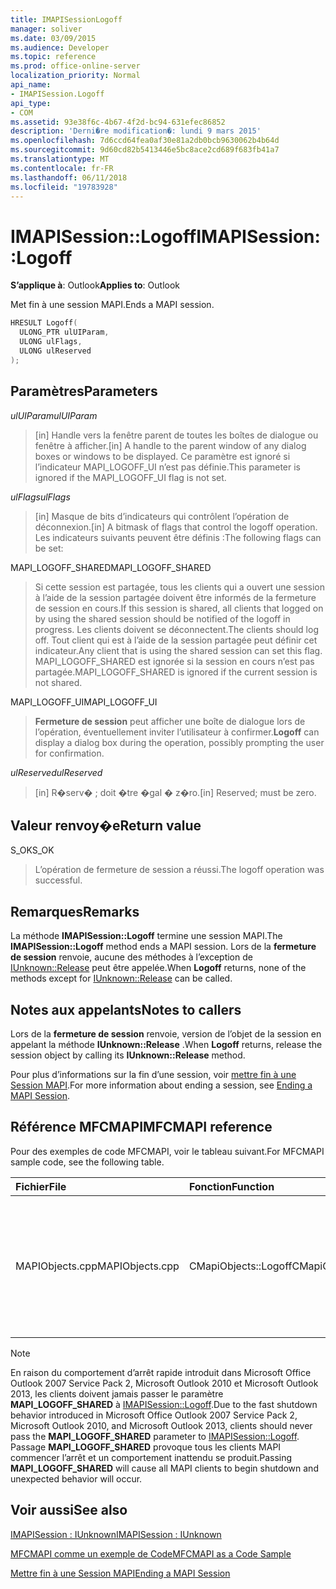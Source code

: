 ```yaml
---
title: IMAPISessionLogoff
manager: soliver
ms.date: 03/09/2015
ms.audience: Developer
ms.topic: reference
ms.prod: office-online-server
localization_priority: Normal
api_name:
- IMAPISession.Logoff
api_type:
- COM
ms.assetid: 93e38f6c-4b67-4f2d-bc94-631efec86852
description: 'Derni�re modification�: lundi 9 mars 2015'
ms.openlocfilehash: 7d6ccd64fea0af30e81a2db0bcb9630062b4b64d
ms.sourcegitcommit: 9d60cd82b5413446e5bc8ace2cd689f683fb41a7
ms.translationtype: MT
ms.contentlocale: fr-FR
ms.lasthandoff: 06/11/2018
ms.locfileid: "19783928"
---
```

# <a name="imapisessionlogoff"></a><span data-ttu-id="3d42b-103">IMAPISession::Logoff</span><span class="sxs-lookup"><span data-stu-id="3d42b-103">IMAPISession::Logoff</span></span>

  
  
<span data-ttu-id="3d42b-104">**S’applique à**: Outlook</span><span class="sxs-lookup"><span data-stu-id="3d42b-104">**Applies to**: Outlook</span></span> 
  
<span data-ttu-id="3d42b-105">Met fin à une session MAPI.</span><span class="sxs-lookup"><span data-stu-id="3d42b-105">Ends a MAPI session.</span></span>
  
```cpp
HRESULT Logoff(
  ULONG_PTR ulUIParam,
  ULONG ulFlags,
  ULONG ulReserved
);
```

## <a name="parameters"></a><span data-ttu-id="3d42b-106">Paramètres</span><span class="sxs-lookup"><span data-stu-id="3d42b-106">Parameters</span></span>

 <span data-ttu-id="3d42b-107">_ulUIParam_</span><span class="sxs-lookup"><span data-stu-id="3d42b-107">_ulUIParam_</span></span>
  
> <span data-ttu-id="3d42b-108">[in] Handle vers la fenêtre parent de toutes les boîtes de dialogue ou fenêtre à afficher.</span><span class="sxs-lookup"><span data-stu-id="3d42b-108">[in] A handle to the parent window of any dialog boxes or windows to be displayed.</span></span> <span data-ttu-id="3d42b-109">Ce paramètre est ignoré si l’indicateur MAPI_LOGOFF_UI n’est pas définie.</span><span class="sxs-lookup"><span data-stu-id="3d42b-109">This parameter is ignored if the MAPI_LOGOFF_UI flag is not set.</span></span>
    
 <span data-ttu-id="3d42b-110">_ulFlags_</span><span class="sxs-lookup"><span data-stu-id="3d42b-110">_ulFlags_</span></span>
  
> <span data-ttu-id="3d42b-111">[in] Masque de bits d’indicateurs qui contrôlent l’opération de déconnexion.</span><span class="sxs-lookup"><span data-stu-id="3d42b-111">[in] A bitmask of flags that control the logoff operation.</span></span> <span data-ttu-id="3d42b-112">Les indicateurs suivants peuvent être définis :</span><span class="sxs-lookup"><span data-stu-id="3d42b-112">The following flags can be set:</span></span>
    
<span data-ttu-id="3d42b-113">MAPI_LOGOFF_SHARED</span><span class="sxs-lookup"><span data-stu-id="3d42b-113">MAPI_LOGOFF_SHARED</span></span> 
  
> <span data-ttu-id="3d42b-114">Si cette session est partagée, tous les clients qui a ouvert une session à l’aide de la session partagée doivent être informés de la fermeture de session en cours.</span><span class="sxs-lookup"><span data-stu-id="3d42b-114">If this session is shared, all clients that logged on by using the shared session should be notified of the logoff in progress.</span></span> <span data-ttu-id="3d42b-115">Les clients doivent se déconnectent.</span><span class="sxs-lookup"><span data-stu-id="3d42b-115">The clients should log off.</span></span> <span data-ttu-id="3d42b-116">Tout client qui est à l’aide de la session partagée peut définir cet indicateur.</span><span class="sxs-lookup"><span data-stu-id="3d42b-116">Any client that is using the shared session can set this flag.</span></span> <span data-ttu-id="3d42b-117">MAPI_LOGOFF_SHARED est ignorée si la session en cours n’est pas partagée.</span><span class="sxs-lookup"><span data-stu-id="3d42b-117">MAPI_LOGOFF_SHARED is ignored if the current session is not shared.</span></span>
    
<span data-ttu-id="3d42b-118">MAPI_LOGOFF_UI</span><span class="sxs-lookup"><span data-stu-id="3d42b-118">MAPI_LOGOFF_UI</span></span> 
  
> <span data-ttu-id="3d42b-119">**Fermeture de session** peut afficher une boîte de dialogue lors de l’opération, éventuellement inviter l’utilisateur à confirmer.</span><span class="sxs-lookup"><span data-stu-id="3d42b-119">**Logoff** can display a dialog box during the operation, possibly prompting the user for confirmation.</span></span> 
    
 <span data-ttu-id="3d42b-120">_ulReserved_</span><span class="sxs-lookup"><span data-stu-id="3d42b-120">_ulReserved_</span></span>
  
> <span data-ttu-id="3d42b-121">[in] R�serv� ; doit �tre �gal � z�ro.</span><span class="sxs-lookup"><span data-stu-id="3d42b-121">[in] Reserved; must be zero.</span></span>
    
## <a name="return-value"></a><span data-ttu-id="3d42b-122">Valeur renvoy�e</span><span class="sxs-lookup"><span data-stu-id="3d42b-122">Return value</span></span>

<span data-ttu-id="3d42b-123">S_OK</span><span class="sxs-lookup"><span data-stu-id="3d42b-123">S_OK</span></span> 
  
> <span data-ttu-id="3d42b-124">L’opération de fermeture de session a réussi.</span><span class="sxs-lookup"><span data-stu-id="3d42b-124">The logoff operation was successful.</span></span>
    
## <a name="remarks"></a><span data-ttu-id="3d42b-125">Remarques</span><span class="sxs-lookup"><span data-stu-id="3d42b-125">Remarks</span></span>

<span data-ttu-id="3d42b-126">La méthode **IMAPISession::Logoff** termine une session MAPI.</span><span class="sxs-lookup"><span data-stu-id="3d42b-126">The **IMAPISession::Logoff** method ends a MAPI session.</span></span> <span data-ttu-id="3d42b-127">Lors de la **fermeture de session** renvoie, aucune des méthodes à l’exception de [IUnknown::Release](http://msdn.microsoft.com/fr-fr/library/ms682317%28v=VS.85%29.aspx) peut être appelée.</span><span class="sxs-lookup"><span data-stu-id="3d42b-127">When **Logoff** returns, none of the methods except for [IUnknown::Release](http://msdn.microsoft.com/fr-fr/library/ms682317%28v=VS.85%29.aspx) can be called.</span></span> 
  
## <a name="notes-to-callers"></a><span data-ttu-id="3d42b-128">Notes aux appelants</span><span class="sxs-lookup"><span data-stu-id="3d42b-128">Notes to callers</span></span>

<span data-ttu-id="3d42b-129">Lors de la **fermeture de session** renvoie, version de l’objet de la session en appelant la méthode **IUnknown::Release** .</span><span class="sxs-lookup"><span data-stu-id="3d42b-129">When **Logoff** returns, release the session object by calling its **IUnknown::Release** method.</span></span> 
  
<span data-ttu-id="3d42b-130">Pour plus d’informations sur la fin d’une session, voir [mettre fin à une Session MAPI](ending-a-mapi-session.md).</span><span class="sxs-lookup"><span data-stu-id="3d42b-130">For more information about ending a session, see [Ending a MAPI Session](ending-a-mapi-session.md).</span></span>
  
## <a name="mfcmapi-reference"></a><span data-ttu-id="3d42b-131">Référence MFCMAPI</span><span class="sxs-lookup"><span data-stu-id="3d42b-131">MFCMAPI reference</span></span>

<span data-ttu-id="3d42b-132">Pour des exemples de code MFCMAPI, voir le tableau suivant.</span><span class="sxs-lookup"><span data-stu-id="3d42b-132">For MFCMAPI sample code, see the following table.</span></span>
  
|<span data-ttu-id="3d42b-133">**Fichier**</span><span class="sxs-lookup"><span data-stu-id="3d42b-133">**File**</span></span>|<span data-ttu-id="3d42b-134">**Fonction**</span><span class="sxs-lookup"><span data-stu-id="3d42b-134">**Function**</span></span>|<span data-ttu-id="3d42b-135">**Commentaire**</span><span class="sxs-lookup"><span data-stu-id="3d42b-135">**Comment**</span></span>|
|:-----|:-----|:-----|
|<span data-ttu-id="3d42b-136">MAPIObjects.cpp</span><span class="sxs-lookup"><span data-stu-id="3d42b-136">MAPIObjects.cpp</span></span>  <br/> |<span data-ttu-id="3d42b-137">CMapiObjects::Logoff</span><span class="sxs-lookup"><span data-stu-id="3d42b-137">CMapiObjects::Logoff</span></span>  <br/> |<span data-ttu-id="3d42b-138">MFCMAPI utilise la méthode **IMAPISession::Logoff** pour déconnecter la session avant de les mettre.</span><span class="sxs-lookup"><span data-stu-id="3d42b-138">MFCMAPI uses the **IMAPISession::Logoff** method to log off from the session before releasing it.</span></span>  <br/> |
   
> [!NOTE]
> <span data-ttu-id="3d42b-139">En raison du comportement d’arrêt rapide introduit dans Microsoft Office Outlook 2007 Service Pack 2, Microsoft Outlook 2010 et Microsoft Outlook 2013, les clients doivent jamais passer le paramètre **MAPI_LOGOFF_SHARED** à [IMAPISession::Logoff](imapisession-logoff.md).</span><span class="sxs-lookup"><span data-stu-id="3d42b-139">Due to the fast shutdown behavior introduced in Microsoft Office Outlook 2007 Service Pack 2, Microsoft Outlook 2010, and Microsoft Outlook 2013, clients should never pass the **MAPI_LOGOFF_SHARED** parameter to [IMAPISession::Logoff](imapisession-logoff.md).</span></span> <span data-ttu-id="3d42b-140">Passage **MAPI_LOGOFF_SHARED** provoque tous les clients MAPI commencer l’arrêt et un comportement inattendu se produit.</span><span class="sxs-lookup"><span data-stu-id="3d42b-140">Passing **MAPI_LOGOFF_SHARED** will cause all MAPI clients to begin shutdown and unexpected behavior will occur.</span></span> 
  
## <a name="see-also"></a><span data-ttu-id="3d42b-141">Voir aussi</span><span class="sxs-lookup"><span data-stu-id="3d42b-141">See also</span></span>



[<span data-ttu-id="3d42b-142">IMAPISession : IUnknown</span><span class="sxs-lookup"><span data-stu-id="3d42b-142">IMAPISession : IUnknown</span></span>](imapisessioniunknown.md)


[<span data-ttu-id="3d42b-143">MFCMAPI comme un exemple de Code</span><span class="sxs-lookup"><span data-stu-id="3d42b-143">MFCMAPI as a Code Sample</span></span>](mfcmapi-as-a-code-sample.md)
  
[<span data-ttu-id="3d42b-144">Mettre fin à une Session MAPI</span><span class="sxs-lookup"><span data-stu-id="3d42b-144">Ending a MAPI Session</span></span>](ending-a-mapi-session.md)

